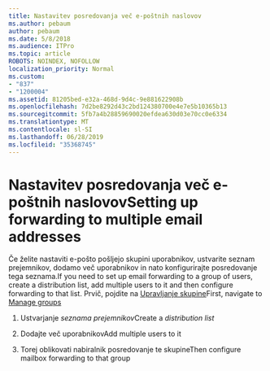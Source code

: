 ```yaml
---
title: Nastavitev posredovanja več e-poštnih naslovov
ms.author: pebaum
author: pebaum
ms.date: 5/8/2018
ms.audience: ITPro
ms.topic: article
ROBOTS: NOINDEX, NOFOLLOW
localization_priority: Normal
ms.custom:
- "837"
- "1200004"
ms.assetid: 81205bed-e32a-468d-9d4c-9e881622908b
ms.openlocfilehash: 7d2be8292d43c2bd124380700e4e7e5b10365b13
ms.sourcegitcommit: 5fb7a4b28859690020efdea630d03e70cc0e6334
ms.translationtype: MT
ms.contentlocale: sl-SI
ms.lasthandoff: 06/28/2019
ms.locfileid: "35368745"
---
```

# <a name="setting-up-forwarding-to-multiple-email-addresses"></a><span data-ttu-id="8757e-102">Nastavitev posredovanja več e-poštnih naslovov</span><span class="sxs-lookup"><span data-stu-id="8757e-102">Setting up forwarding to multiple email addresses</span></span>

<span data-ttu-id="8757e-103">Če želite nastaviti e-pošto pošljejo skupini uporabnikov, ustvarite seznam prejemnikov, dodamo več uporabnikov in nato konfigurirajte posredovanje tega seznama.</span><span class="sxs-lookup"><span data-stu-id="8757e-103">If you need to set up email forwarding to a group of users, create a distribution list, add multiple users to it and then configure forwarding to that list.</span></span> <span data-ttu-id="8757e-104">Prvič, pojdite na [Upravljanje skupine](https://portal.office.com/adminportal/home#/groups)</span><span class="sxs-lookup"><span data-stu-id="8757e-104">First, navigate to [Manage groups](https://portal.office.com/adminportal/home#/groups)</span></span>
  
1. <span data-ttu-id="8757e-105">Ustvarjanje *seznama prejemnikov*</span><span class="sxs-lookup"><span data-stu-id="8757e-105">Create a  *distribution list*</span></span>

2. <span data-ttu-id="8757e-106">Dodajte več uporabnikov</span><span class="sxs-lookup"><span data-stu-id="8757e-106">Add multiple users to it</span></span>

3. <span data-ttu-id="8757e-107">Torej oblikovati nabiralnik posredovanje te skupine</span><span class="sxs-lookup"><span data-stu-id="8757e-107">Then configure mailbox forwarding to that group</span></span>
